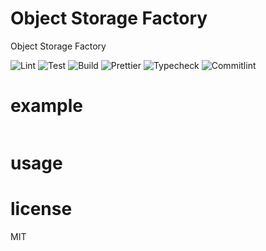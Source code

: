 # Object Storage Factory

Object Storage Factory

![Lint](https://github.com/playerony/object-storage-factory/workflows/lint/badge.svg)
![Test](https://github.com/playerony/object-storage-factory/workflows/test/badge.svg)
![Build](https://github.com/playerony/object-storage-factory/workflows/build/badge.svg)
![Prettier](https://github.com/playerony/object-storage-factory/workflows/prettier/badge.svg)
![Typecheck](https://github.com/playerony/object-storage-factory/workflows/typecheck/badge.svg)
![Commitlint](https://github.com/playerony/object-storage-factory/workflows/commitlint/badge.svg)

# example

```js

```

# usage

# license

MIT
